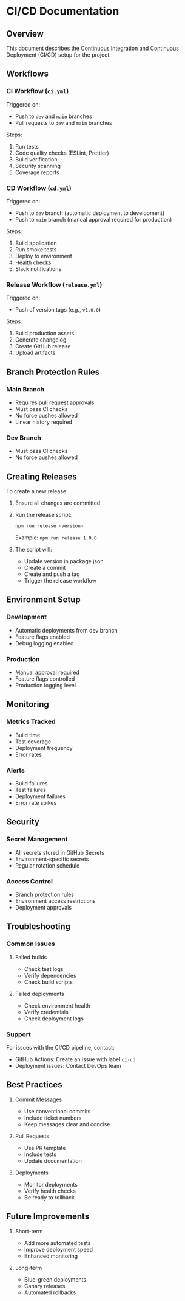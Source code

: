 # CI/CD Documentation

## Overview
This document describes the Continuous Integration and Continuous Deployment (CI/CD) setup for the project.

## Workflows

### CI Workflow (`ci.yml`)
Triggered on:
- Push to `dev` and `main` branches
- Pull requests to `dev` and `main` branches

Steps:
1. Run tests
2. Code quality checks (ESLint, Prettier)
3. Build verification
4. Security scanning
5. Coverage reports

### CD Workflow (`cd.yml`)
Triggered on:
- Push to `dev` branch (automatic deployment to development)
- Push to `main` branch (manual approval required for production)

Steps:
1. Build application
2. Run smoke tests
3. Deploy to environment
4. Health checks
5. Slack notifications

### Release Workflow (`release.yml`)
Triggered on:
- Push of version tags (e.g., `v1.0.0`)

Steps:
1. Build production assets
2. Generate changelog
3. Create GitHub release
4. Upload artifacts

## Branch Protection Rules

### Main Branch
- Requires pull request approvals
- Must pass CI checks
- No force pushes allowed
- Linear history required

### Dev Branch
- Must pass CI checks
- No force pushes allowed

## Creating Releases

To create a new release:

1. Ensure all changes are committed
2. Run the release script:
   ```bash
   npm run release <version>
   ```
   Example: `npm run release 1.0.0`

3. The script will:
   - Update version in package.json
   - Create a commit
   - Create and push a tag
   - Trigger the release workflow

## Environment Setup

### Development
- Automatic deployments from dev branch
- Feature flags enabled
- Debug logging enabled

### Production
- Manual approval required
- Feature flags controlled
- Production logging level

## Monitoring

### Metrics Tracked
- Build time
- Test coverage
- Deployment frequency
- Error rates

### Alerts
- Build failures
- Test failures
- Deployment failures
- Error rate spikes

## Security

### Secret Management
- All secrets stored in GitHub Secrets
- Environment-specific secrets
- Regular rotation schedule

### Access Control
- Branch protection rules
- Environment access restrictions
- Deployment approvals

## Troubleshooting

### Common Issues
1. Failed builds
   - Check test logs
   - Verify dependencies
   - Check build scripts

2. Failed deployments
   - Check environment health
   - Verify credentials
   - Check deployment logs

### Support
For issues with the CI/CD pipeline, contact:
- GitHub Actions: Create an issue with label `ci-cd`
- Deployment issues: Contact DevOps team

## Best Practices

1. Commit Messages
   - Use conventional commits
   - Include ticket numbers
   - Keep messages clear and concise

2. Pull Requests
   - Use PR template
   - Include tests
   - Update documentation

3. Deployments
   - Monitor deployments
   - Verify health checks
   - Be ready to rollback

## Future Improvements

1. Short-term
   - Add more automated tests
   - Improve deployment speed
   - Enhanced monitoring

2. Long-term
   - Blue-green deployments
   - Canary releases
   - Automated rollbacks 